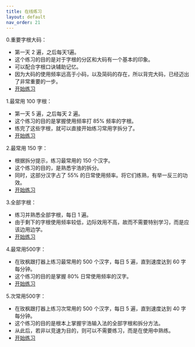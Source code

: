 ```yaml
---
title: 在线练习
layout: default
nav_order: 21
---
```


0.重要字根大码：

- 第一天 2 遍，之后每天1遍。
- 这个练习的目的是对于字根的分区和大码有一个基本的印象。
- 可以配合字根口诀辅助记忆。
- 因为大码的使用频率远高于小码，以及简码的存在，所以背完大码，已经迈出了非常重要的一步。
- [开始练习](../../v2/practice/practice_dama)  

1.最常用 100 字根：  

- 第一天 5 遍，之后每天 2 遍。  
- 这个练习的目的是掌握使用频率打 85% 频率的字根。
- 练完了这些字根，就可以直接开始练习常用字拆分了。
- [开始练习](../../v2/practice/practice_100)  

2.最常用 150 字：  

- 根据拆分提示，练习最常用的 150 个汉字。
- 这个练习的目的，是熟悉宇浩的拆分。
- 同时，这部分汉字占了 55% 的日常使用频率。将它们练熟，有举一反三的功效。  
- [开始练习](../../v2/practice/practice_characters)

3.全部字根：  

- 练习并熟悉全部字根，每日 1 遍。  
- 由于剩下的字根使用频率较低，边际效用不高，故而不需要特别学习，而是应该边用边学。
- [开始练习](../../v2/practice/practice)

4.最常用500字：  

- 在玫枫跟打器上练习最常用的 500 个汉字，每日 5 遍，直到速度达到 60 字每分钟。
- 这个练习的目的是掌握 80% 日常使用频率的汉字。
- [开始练习](https://kylebing.cn/tools/typepad/)

5.次常用500字：  

- 在玫枫跟打器上练习次常用的 500 个汉字，每日 5 遍，直到速度达到 40 字每分钟。
- 这个练习的目的是根本上掌握宇浩输入法的全部字根和拆分方法。
- 从此后，若非以竞速为目的，则可以不需要练习，而是在使用中熟练。
- [开始练习](https://kylebing.cn/tools/typepad/)
